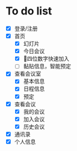 # To do list
- [x] 登录/注册
- [x] 首页
  - [x] 幻灯片
  - [x] 今日会议
  - [x] 四位数字快速加入
  - [ ] 黏贴信息，智能预定
- [x] 查看会议室
  - [x] 基本信息
  - [x] 日程信息
  - [x] 预定
- [x] 查看会议 
  - [x] 我的会议
  - [x] 加入会议
  - [x] 历史会议
- [x] 通讯录 
- [x] 个人信息